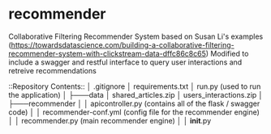 # recommender
Collaborative Filtering Recommender System based on Susan Li's examples (https://towardsdatascience.com/building-a-collaborative-filtering-recommender-system-with-clickstream-data-dffc86c8c65)
Modified to include a swagger and restful interface to query user interactions and retreive recommendations 


::Repository Contents::
│   .gitignore
│   requirements.txt
│   run.py (used to run the application)
│
├───data
│       shared_articles.zip
│       users_interactions.zip
│
├───recommender
│   │   apicontroller.py (contains all of the flask / swagger code)
│   │   recommender-conf.yml (config file for the recommender engine)
│   │   recommender.py (main recommender engine)
│   │   __init__.py
